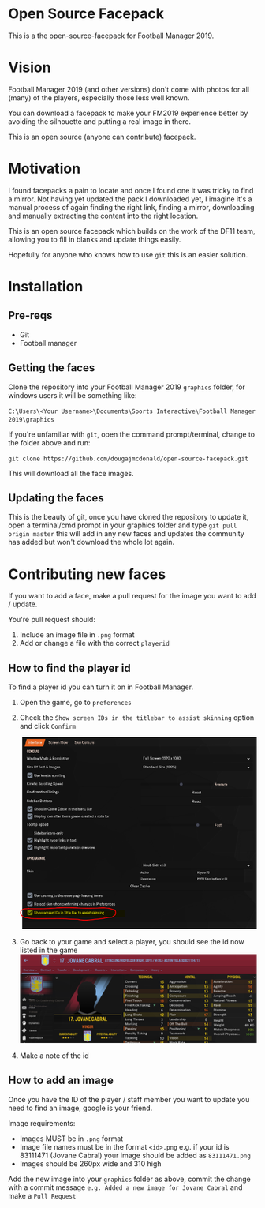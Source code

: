 # Open Source Facepack

This is a the open-source-facepack for Football Manager 2019.

# Vision

Football Manager 2019 (and other versions) don't come with photos for all (many) of the players, especially those less well known.

You can download a facepack to make your FM2019 experience better by avoiding the silhouette and putting a real image in there.

This is an open source (anyone can contribute) facepack.

# Motivation

I found facepacks a pain to locate and once I found one it was tricky to find a mirror. Not having yet updated the pack I downloaded yet, I imagine it's a manual process of again finding the right link, finding a mirror, downloading and manually extracting the content into the right location.

This is an open source facepack which builds on the work of the DF11 team, allowing you to fill in blanks and update things easily.

Hopefully for anyone who knows how to use `git` this is an easier solution.

# Installation

## Pre-reqs

- Git
- Football manager

## Getting the faces

Clone the repository into your Football Manager 2019 `graphics` folder, for windows users it will be something like:

`C:\Users\<Your Username>\Documents\Sports Interactive\Football Manager 2019\graphics`

If you're unfamiliar with `git`, open the command prompt/terminal, change to the folder above and run:

`git clone https://github.com/dougajmcdonald/open-source-facepack.git`

This will download all the face images.

## Updating the faces

This is the beauty of git, once you have cloned the repository to update it, open a terminal/cmd prompt in your graphics folder and type `git pull origin master` this will add in any new faces and updates the community has added but won't download the whole lot again.

# Contributing new faces

If you want to add a face, make a pull request for the image you want to add / update.

You're pull request should:

1. Include an image file in `.png` format
1. Add or change a file with the correct `playerid`

## How to find the player id

To find a player id you can turn it on in Football Manager.

1. Open the game, go to `preferences`
1. Check the `Show screen IDs in the titlebar to assist skinning` option and click `Confirm`

   ![preferences menu](/guide-images/idoption.PNG)

1. Go back to your game and select a player, you should see the id now listed in the game
   ![Jovane Cabral](/guide-images/playerwithid.PNG)
1. Make a note of the id

## How to add an image

Once you have the ID of the player / staff member you want to update you need to find an image, google is your friend.

Image requirements:

- Images MUST be in `.png` format
- Image file names must be in the format `<id>.png` e.g. if your id is 83111471 (Jovane Cabral) your image should be added as `83111471.png`
- Images should be 260px wide and 310 high

Add the new image into your `graphics` folder as above, commit the change with a commit message `e.g. Added a new image for Jovane Cabral` and make a `Pull Request`
